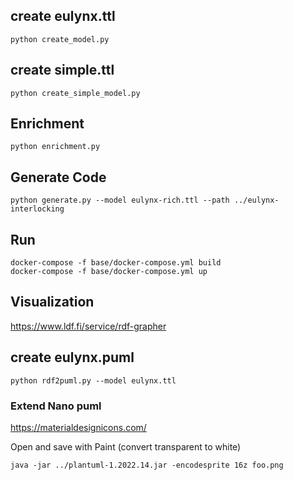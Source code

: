 
## create eulynx.ttl 
```
python create_model.py
```
## create simple.ttl 
```
python create_simple_model.py
```


## Enrichment
```
python enrichment.py
```


## Generate Code
```
python generate.py --model eulynx-rich.ttl --path ../eulynx-interlocking
```

## Run
```
docker-compose -f base/docker-compose.yml build
docker-compose -f base/docker-compose.yml up
```


## Visualization

https://www.ldf.fi/service/rdf-grapher

## create eulynx.puml
```
python rdf2puml.py --model eulynx.ttl 
```


### Extend Nano puml

https://materialdesignicons.com/

Open and save with Paint (convert transparent to white)
```
java -jar ../plantuml-1.2022.14.jar -encodesprite 16z foo.png
```
